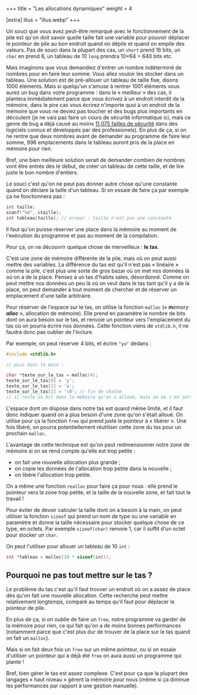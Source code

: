 +++
title = "Les allocations dynamiques"
weight = 4

[extra]
illus = "illus.webp"
+++

Un souci que vous avez peut-être remarqué avec le fonctionnement de la pile
est qu'on doit savoir quelle taille fait une variable pour pouvoir déplacer
le pointeur de pile au bon endroit quand on dépile et quand on empile des
valeurs. Pas de souci dans la plupart des cas, un `short` prend 16 bits,
un `char` en prend 8, un tableau de 10 `long` prendra 10×64 = 640 bits etc.

Mais imaginons que vous demandiez d'entrer un nombre indéterminé de nombres
pour en faire leur somme. Vous allez vouloir les stocker dans un tableau.
Une solution est de pré-allouer un tableau de taille fixe, disons 1000 éléments.
Mais si quelqu'un s'amuse à rentrer 1001 éléments vous aurez un bug dans
votre programme : dans le « meilleur » des cas, il plantera immédiatement
parce que vous écrivez à un endroit interdit de la mémoire, dans le pire cas
vous écrirez n'importe quoi à un endroit de la mémoire que vous ne deviez pas
toucher et des bugs plus importants en découlent (je ne vais pas faire un
cours de sécurité informatique ici, mais ce genre de bug a déjà causé au moins
[11 075 failles de sécurité](https://cve.mitre.org/cgi-bin/cvekey.cgi?keyword=buffer+overflow)
dans des logiciels connus et développés par des professionels).
En plus de ça, si on ne rentre que deux nombres avant de demander au programme
de faire leur somme, 998 emplacements dans le tableau auront pris de
la place en mémoire pour rien.

Bref, une bien meilleure solution serait de demander combien de
nombres vont être entrés dès le début, de créer un tableau de cette
taille, et de lire juste le bon nombre d'entiers.

Le souci c'est qu'on ne peut pas donner autre chose qu'une constante
quand on déclare la taille d'un tableau. Si on essaie de faire ça par exemple
ça ne fonctionnera pas :

```c
int taille;
scanf("%d", &taille);
int tableau[taille]; // erreur : taille n'est pas une constante
```

Il faut qu'on puisse réserver une place dans la mémoire
au moment de l'exécution du programme et pas au moment de la compilation.

Pour ça, on va découvrir quelque chose de merveilleux : **le tas**.

C'est une zone de mémoire différente de la pile, mais où on peut aussi mettre
des variables. La différence du tas est qu'il n'est pas « linéaire » comme la pile,
c'est plus une sorte de gros bazar où on met nos données là où on a de la place.
Pensez à un tas d'habits sales, désordonné. Comme on peut mettre nos données un peu là
où on veut dans le tas tant qu'il y a de la place, on peut demander à tout moment de
chercher et de réserver un emplacement d'une taille arbitraire.

Pour réserver de l'espace sur le tas, on utilise la fonction `malloc` (« _**m**emory **alloc**_ », allocation de mémoire).
Elle prend en paramètre le nombre de bits dont on aura besoin sur le tas,
et renvoie un pointeur vers l'emplacement du tas où on pourra écrire
nos données. Cette fonction viens de `stdlib.h`, il ne faudra donc pas
oublier de l'inclure.

Par exemple, on peut réserver 4 bits, et écrire `"yo"` dedans :

```c
#include <stdlib.h>

// puis dans le main :

char *texte_sur_le_tas = malloc(4);
texte_sur_le_tas[0] = 'y';
texte_sur_le_tas[1] = 'o';
texte_sur_le_tas[2] = '\0'; // fin de chaîne
// il reste un bit dans la mémoire qu'on a alloué, mais on ne s'en sert pas
```

L'espace dont on dispose dans notre tas est quand même limité, et il faut donc indiquer
quand on a plus besoin d'une zone qu'on s'était alloué. On utilise pour ça la fonction `free`
qui prend juste le pointeur à « libérer ». Une fois libéré, on pourra potentiellement
réutiliser cette zone du tas pour un prochain `malloc`.

L'avantage de cette technique est qu'on peut redimensionner notre zone de mémoire si on se rend
compte qu'elle est trop petite :

- on fait une nouvelle allocation plus grande ;
- on copie les données de l'allocation trop petite dans la nouvelle ;
- on libère l'allocation trop petite.

On a même une fonction `realloc` pour faire ça pour nous : elle prend le pointeur
vers la zone trop petite, et la taille de la nouvelle zone, et fait tout le travail !

Pour éviter de devoir calculer la taille dont on a besoin à la main, on peut utiliser
la fonction `sizeof` qui prend un nom de type ou une variable en paramètre et donne
la taille nécessaire pour stocker quelque chose de ce type, en octets. Par exemple `sizeof(char)`
renvoie 1, car il suffit d'un octet pour stocker un `char`.

On peut l'utiliser pour allouer un tableau de 10 `int` :

```c
int *tableau = malloc(10 * sizeof(int));
```

## Pourquoi ne pas tout mettre sur le tas ?

Le problème du tas c'est qu'il faut trouver un endroit où on a assez de place
dès qu'on fait une nouvelle allocation. Cette recherche peut mettre relativement
longtemps, comparé au temps qu'il faut pour déplacer le pointeur de pile.

En plus de ça, si on oublie de faire un `free`, notre programme va garder de la mémoire
pour rien, ce qui fait qu'on a de moins bonnes performances (notamment parce que c'est
plus dur de trouver de la place sur le tas quand on fait un `malloc`).

Mais si on fait deux fois un `free` sur un même pointeur, ou si on essaie d'utiliser
un pointeur qui a déjà été `free` on aura aussi un programme qui plante !

Bref, bien gérer le tas est assez complexe. C'est pour ça que la plupart des
langages « haut niveau » gèrent la mémoire pour nous (même si ça diminue les performances
par rapport à une gestion manuelle).
